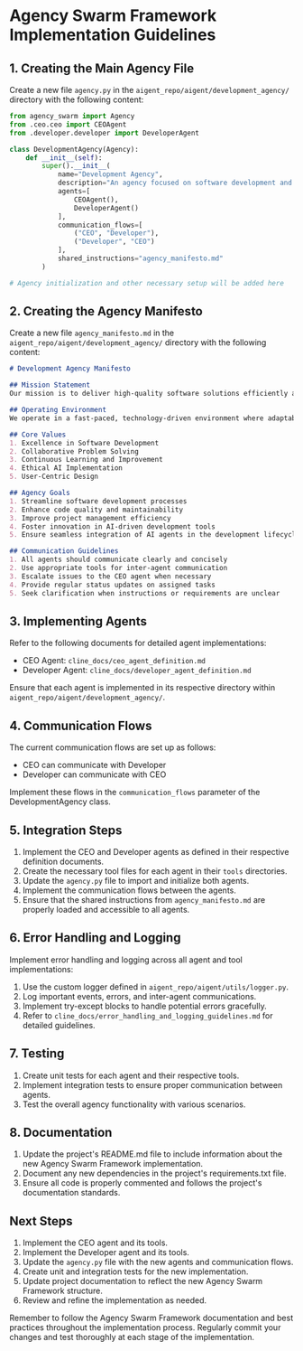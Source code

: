 # Agency Swarm Framework Implementation Guidelines

## 1. Creating the Main Agency File

Create a new file `agency.py` in the `aigent_repo/aigent/development_agency/` directory with the following content:

```python
from agency_swarm import Agency
from .ceo.ceo import CEOAgent
from .developer.developer import DeveloperAgent

class DevelopmentAgency(Agency):
    def __init__(self):
        super().__init__(
            name="Development Agency",
            description="An agency focused on software development and project management.",
            agents=[
                CEOAgent(),
                DeveloperAgent()
            ],
            communication_flows=[
                ("CEO", "Developer"),
                ("Developer", "CEO")
            ],
            shared_instructions="agency_manifesto.md"
        )

# Agency initialization and other necessary setup will be added here
```

## 2. Creating the Agency Manifesto

Create a new file `agency_manifesto.md` in the `aigent_repo/aigent/development_agency/` directory with the following content:

```markdown
# Development Agency Manifesto

## Mission Statement
Our mission is to deliver high-quality software solutions efficiently and effectively, leveraging the power of AI-driven collaboration and automation.

## Operating Environment
We operate in a fast-paced, technology-driven environment where adaptability, innovation, and continuous learning are key to success.

## Core Values
1. Excellence in Software Development
2. Collaborative Problem Solving
3. Continuous Learning and Improvement
4. Ethical AI Implementation
5. User-Centric Design

## Agency Goals
1. Streamline software development processes
2. Enhance code quality and maintainability
3. Improve project management efficiency
4. Foster innovation in AI-driven development tools
5. Ensure seamless integration of AI agents in the development lifecycle

## Communication Guidelines
1. All agents should communicate clearly and concisely
2. Use appropriate tools for inter-agent communication
3. Escalate issues to the CEO agent when necessary
4. Provide regular status updates on assigned tasks
5. Seek clarification when instructions or requirements are unclear
```

## 3. Implementing Agents

Refer to the following documents for detailed agent implementations:
- CEO Agent: `cline_docs/ceo_agent_definition.md`
- Developer Agent: `cline_docs/developer_agent_definition.md`

Ensure that each agent is implemented in its respective directory within `aigent_repo/aigent/development_agency/`.

## 4. Communication Flows

The current communication flows are set up as follows:
- CEO can communicate with Developer
- Developer can communicate with CEO

Implement these flows in the `communication_flows` parameter of the DevelopmentAgency class.

## 5. Integration Steps

1. Implement the CEO and Developer agents as defined in their respective definition documents.
2. Create the necessary tool files for each agent in their `tools` directories.
3. Update the `agency.py` file to import and initialize both agents.
4. Implement the communication flows between the agents.
5. Ensure that the shared instructions from `agency_manifesto.md` are properly loaded and accessible to all agents.

## 6. Error Handling and Logging

Implement error handling and logging across all agent and tool implementations:
1. Use the custom logger defined in `aigent_repo/aigent/utils/logger.py`.
2. Log important events, errors, and inter-agent communications.
3. Implement try-except blocks to handle potential errors gracefully.
4. Refer to `cline_docs/error_handling_and_logging_guidelines.md` for detailed guidelines.

## 7. Testing

1. Create unit tests for each agent and their respective tools.
2. Implement integration tests to ensure proper communication between agents.
3. Test the overall agency functionality with various scenarios.

## 8. Documentation

1. Update the project's README.md file to include information about the new Agency Swarm Framework implementation.
2. Document any new dependencies in the project's requirements.txt file.
3. Ensure all code is properly commented and follows the project's documentation standards.

## Next Steps

1. Implement the CEO agent and its tools.
2. Implement the Developer agent and its tools.
3. Update the `agency.py` file with the new agents and communication flows.
4. Create unit and integration tests for the new implementation.
5. Update project documentation to reflect the new Agency Swarm Framework structure.
6. Review and refine the implementation as needed.

Remember to follow the Agency Swarm Framework documentation and best practices throughout the implementation process. Regularly commit your changes and test thoroughly at each stage of the implementation.
